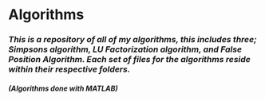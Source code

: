 # **Algorithms**
### *This is a repository of all of my algorithms, this includes three; Simpsons algorithm, LU Factorization algorithm, and False Position Algorithm. Each set of files for the algorithms reside within their respective folders.*
#### *(Algorithms done with MATLAB)*
